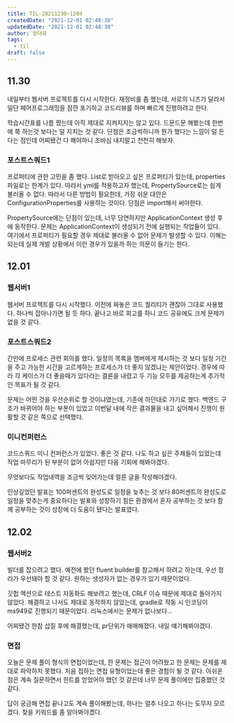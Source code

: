 ```yaml
---
title: TIL-20211230~1204
createdDate: "2021-12-01 02:48:38"
updatedDate: "2021-12-01 02:48:38"
author: 정대화
tags:
  - til
draft: false
---
```


## 11.30

내일부터 웹서버 프로젝트를 다시 시작한다. 재정비를 좀 했는데, 서로의 니즈가 달라서 일단 페어프로그래밍을 잠깐 포기하고 코드리뷰를 하며 빠르게 진행하려고 한다.

학습시간표를 나름 짰는데 아직 제대로 지켜지지는 않고 있다. 드문드문 해봤는데 한번에 쭉 하는것 보다는 덜 지치는 것 같다. 단점은 조금씩하니까 뭔가 했다는 느낌이 덜 든다는 점인데 어찌됐건 다 해야하니 조바심 내지말고 천천히 해보자.

### 포스트스쿼드1

프로퍼티에 관한 고민을 좀 했다. List로 받아오고 싶은 프로퍼티가 있는데, properties파일로는 한계가 있다. 따라서 yml를 적용하고자 했는데, PropertySource로는 쉽게 불러올 수 없다. 따라서 다른 방법이 필요한데, 가장 쉬운 대안은 ConfigurationProperties를 사용하는 것이다. 단점은 import해서 써야한다.

PropertySource에는 단점이 있는데, 너무 당연하지만 ApplicationContext 생성 후에 동작한다. 문제는 ApplicationContext이 생성되기 전에 실행되는 작업들이 있다. 여기에서 프로퍼티가 필요할 경우 제대로 불러올 수 없어 문제가 발생할 수 있다. 이해는 되는데 실제 개발 상황에서 이런 경우가 있을까 하는 의문이 들기는 한다.

## 12.01

### 웹서버1

웹서버 프로젝트를 다시 시작했다. 이전에 짜놓은 코드 퀄리티가 괜찮아 그대로 사용했다. 하나씩 잡아나가면 될 듯 하다. 끝나고 바로 회고를 하니 코드 공유에도 크게 문제가 없을 것 같다.

### 포스트스쿼드2

간만에 프로세스 관련 회의를 했다. 일정의 목록을 멤버에게 제시하는 것 보다 일정 기간을 주고 가능한 시간을 고르게하는 프로세스가 더 좋지 않겠냐는 제안이었다. 경우에 따라 각 케이스가 더 좋을때가 있다라는 결론을 내렸고 두 기능 모두를 제공하는게 추가적인 목표가 될 것 같다.

문제는 어떤 것을 우선순위로 할 것이냐였는데, 기존에 하던대로 가기로 했다. 백엔드 구조가 바뀌어야 하는 부분이 있었고 이번달 내에 작은 결과물을 내고 싶어해서 진행이 원활할 것 같은 쪽으로 선택했다.

### 미니컨퍼런스

코드스쿼드 미니 컨퍼런스가 있었다. 좋은 것 같다. 나도 하고 싶은 주제들이 있었는데 작업 마무리가 된 부분이 없어 아쉽지만 다음 기회에 해봐야겠다.

무엇보다도 작업내역을 조금씩 잊어가는데 얼른 글을 작성해야겠다.

인상깊었던 발표는 100퍼센트의 완성도로 일정을 늦추는 것 보다 80퍼센트의 완성도로 일정을 맞추는게 중요하다는 발표와 성장하기 힘든 환경에서 혼자 공부하는 것 보다 함께 공부하는 것이 성장에 더 도움이 됐다는 발표였다.

## 12.02

### 웹서버2

빌더를 잡으려고 했다. 예전에 봤던 fluent builder를 참고해서 하려고 하는데, 우선 정리가 우선돼야 할 것 같다. 원하는 생성자가 없는 경우가 있기 때문이었다.

깃헙 액션으로 테스트 자동화도 해보려고 했는데, CRLF 이슈 때문에 제대로 돌아가지 않았다. 해결하고 나서도 제대로 동작하지 않았는데, gradle로 작동 시 인코딩이 ms949로 진행되기 때문이었다. 리눅스에서는 문제가 없나보다...

어찌됐건 한참 삽질 후에 해결했는데, pr단위가 애매해졌다. 내일 얘기해봐야겠다.

### 면접

오늘은 문제 풀이 형식의 면접이었는데, 한 문제는 접근이 어려웠고 한 문제는 문제를 제대로 파악하지 못했다. 처음 접하는 면접 유형이었는데 좋은 경험이 될 것 같다. 아쉬운 점은 계속 질문하면서 힌트를 얻었어야 했던 것 같은데 너무 문제 풀이에만 집중했던 것 같다.

답이 궁금해 면접 끝나고도 계속 풀이해봤는데, 하나는 얼추 나오고 하나는 도무지 모르겠다. 찾을 키워드를 좀 알아봐야겠다.
